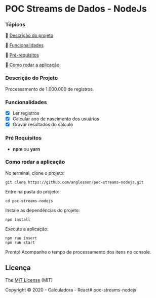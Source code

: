 # POC Streams de Dados - NodeJs

### Tópicos

:small_blue_diamond: [Descrição do projeto](#descrição-do-projeto)

:small_blue_diamond: [Funcionalidades](#funcionalidades)

:small_blue_diamond: [Pré-requisitos](#pré-requisitos)

:small_blue_diamond: [Como rodar a aplicação](#como-rodar-a-aplicação)

### Descrição do Projeto

<p align="justify">
  Processamento de 1.000.000 de registros.
</p>

### Funcionalidades

- [x] Ler registros
- [x] Calcular ano de nascimento dos usuários
- [x] Gravar resultados do cálculo

### Pré Requisitos

* **npm** ou **yarn**


### Como rodar a aplicação

No terminal, clone o projeto:
```
git clone https://github.com/anglesson/poc-streams-nodejs.git
```

Entre na pasta do projeto:
```
cd poc-streams-nodejs
```

Instale as dependências do projeto:
```
npm install
```

Execute a aplicação:
```
npm run insert
npm run start
```
Pronto! Acompanhe o tempo de processamento dos itens no console.

## Licença 

The [MIT License]() (MIT)

Copyright :copyright: 2020 - Calculadora - React# poc-streams-nodejs
